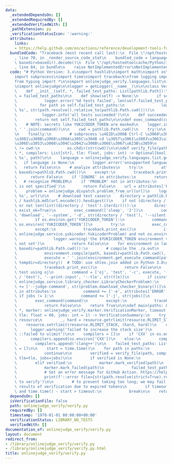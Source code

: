 ```yaml
---
data:
  _extendedDependsOn: []
  _extendedRequiredBy: []
  _extendedVerifiedWith: []
  _pathExtension: py
  _verificationStatusIcon: ':warning:'
  attributes:
    links:
    - https://help.github.com/en/actions/reference/development-tools-for-github-actions
  bundledCode: "Traceback (most recent call last):\n  File \"/opt/hostedtoolcache/Python/3.8.5/x64/lib/python3.8/site-packages/onlinejudge_verify/documentation/build.py\"\
    , line 70, in _render_source_code_stat\n    bundled_code = language.bundle(stat.path,\
    \ basedir=basedir).decode()\n  File \"/opt/hostedtoolcache/Python/3.8.5/x64/lib/python3.8/site-packages/onlinejudge_verify/languages/python.py\"\
    , line 84, in bundle\n    raise NotImplementedError\nNotImplementedError\n"
  code: "# Python Version: 3.x\nimport hashlib\nimport math\nimport os\nimport pathlib\n\
    import subprocess\nimport time\nimport traceback\nfrom logging import getLogger\n\
    from typing import *\n\nimport onlinejudge_verify.languages.list\nimport onlinejudge_verify.marker\n\
    \nimport onlinejudge\n\nlogger = getLogger(__name__)\n\n\nclass VerificationSummary(object):\n\
    \    def __init__(self, *, failed_test_paths: List[pathlib.Path]):\n        self.failed_test_paths\
    \ = failed_test_paths\n\n    def show(self) -> None:\n        if self.failed_test_paths:\n\
    \            logger.error('%d tests failed', len(self.failed_test_paths))\n  \
    \          for path in self.failed_test_paths:\n                logger.error('failed:\
    \ %s', str(path.resolve().relative_to(pathlib.Path.cwd())))\n        else:\n \
    \           logger.info('all tests succeeded')\n\n    def succeeded(self) -> bool:\n\
    \        return not self.failed_test_paths\n\n\ndef exec_command(command: List[str]):\n\
    \    # NOTE: secrets like YUKICODER_TOKEN are masked\n    logger.info('$ %s',\
    \ ' '.join(command))\n\n    cwd = pathlib.Path.cwd()\n    try:\n\n        subprocess.check_call(command)\n\
    \n    finally:\n        # subprocess \u4E2D\u306B Ctrl-C \u3068\u304B\u3067\u6B62\
    \u3081\u308B\u3068\u306A\u305C\u304B cd \u3057\u3061\u3083\u3063\u305F\u307E\u307E\
    \u306E\u3053\u3068\u304C\u3042\u308B\u306E\u3067\u623B\u3059\n        if pathlib.Path.cwd()\
    \ != cwd:\n            os.chdir(str(cwd))\n\n\ndef verify_file(path: pathlib.Path,\
    \ *, compilers: List[str], tle: float, jobs: int) -> Optional[bool]:\n    logger.info('verify:\
    \ %s', path)\n\n    language = onlinejudge_verify.languages.list.get(path)\n \
    \   if language is None:\n        logger.error('unsupported language')\n     \
    \   return False\n\n    # analyze attributes\n    try:\n        attributes = language.list_attributes(path,\
    \ basedir=pathlib.Path.cwd())\n    except:\n        traceback.print_exc()\n  \
    \      return False\n    if 'IGNORE' in attributes:\n        return None\n\n \
    \   # recognize PROBLEM\n    if 'PROBLEM' not in attributes:\n        logger.error('PROBLEM\
    \ is not specified')\n        return False\n    url = attributes['PROBLEM']\n\
    \    problem = onlinejudge.dispatch.problem_from_url(url)\n    logger.info('problem:\
    \ %s', url)\n\n    # download test cases\n    directory = pathlib.Path('.verify-helper/cache')\
    \ / hashlib.md5(url.encode()).hexdigest()\n    if not (directory / 'test').exists()\
    \ or not len(list((directory / 'test').iterdir())):\n        directory.mkdir(parents=True,\
    \ exist_ok=True)\n        exec_command(['sleep', '2'])\n        command = ['oj',\
    \ 'download', '--system', '-d', str(directory / 'test'), '--silent', url]\n\n\
    \        if os.environ.get('YUKICODER_TOKEN'):\n            command += ['--yukicoder-token',\
    \ os.environ['YUKICODER_TOKEN']]\n        try:\n            exec_command(command)\n\
    \        except:\n            traceback.print_exc()\n            if isinstance(problem,\
    \ onlinejudge.service.yukicoder.YukicoderProblem) and not os.environ.get('YUKICODER_TOKEN'):\n\
    \                logger.warning('the $YUKICODER_TOKEN environment variable is\
    \ not set')\n            return False\n\n    for environment in language.list_environments(path,\
    \ basedir=pathlib.Path.cwd()):\n        # compile the ./a.out\n        try:\n\
    \            environment.compile(path, basedir=pathlib.Path.cwd(), tempdir=directory)\n\
    \            execute = ' '.join(environment.get_execute_command(path, basedir=pathlib.Path.cwd(),\
    \ tempdir=directory))  # TODO: use shlex.join added in Python 3.8\n        except:\n\
    \            traceback.print_exc()\n            return False\n\n        # run\
    \ test using oj\n        command = ['oj', 'test', '-c', execute, '-d', str(directory\
    \ / 'test'), '--print-input', '--tle', str(tle)]\n        if isinstance(problem,\
    \ onlinejudge.service.library_checker.LibraryCheckerProblem):\n            command\
    \ += ['--judge-command', str(problem.download_checker_binary())]\n        if 'ERROR'\
    \ in attributes:\n            command += ['-e', attributes['ERROR']]\n       \
    \ if jobs != 1:\n            command += ['-j', str(jobs)]\n        try:\n    \
    \        exec_command(command)\n        except:\n            traceback.print_exc()\n\
    \            return False\n\n    return True\n\n\ndef main(paths: List[pathlib.Path],\
    \ *, marker: onlinejudge_verify.marker.VerificationMarker, timeout: float = math.inf,\
    \ tle: float = 60, jobs: int = 1) -> VerificationSummary:\n    try:\n        import\
    \ resource\n        _, hard = resource.getrlimit(resource.RLIMIT_STACK)\n    \
    \    resource.setrlimit(resource.RLIMIT_STACK, (hard, hard))\n    except:\n  \
    \      logger.warning('failed to increase the stack size')\n        print(f'::warning\
    \ ::failed to ulimit')\n\n    compilers = []\n    if 'CXX' in os.environ:\n  \
    \      compilers.append(os.environ['CXX'])\n    else:\n        compilers.append('g++')\n\
    \        compilers.append('clang++')\n\n    failed_test_paths: List[pathlib.Path]\
    \ = []\n\n    start = time.time()\n    for path in paths:\n        if marker.is_verified(path):\n\
    \            continue\n\n        verified = verify_file(path, compilers=compilers,\
    \ tle=tle, jobs=jobs)\n\n        if verified is None:\n            logger.info('ignored')\n\
    \        elif verified:\n            marker.mark_verified(path)\n        else:\n\
    \            marker.mark_failed(path)\n            failed_test_paths.append(path)\n\
    \            # Set an error message for GitHub Action. https://help.github.com/en/actions/reference/development-tools-for-github-actions\n\
    \            print(f'::error file={str(path.resolve(strict=True).relative_to(pathlib.Path.cwd().resolve(strict=True)))}::failed\
    \ to verify')\n\n        # to prevent taking too long; we may fail to use the\
    \ results of verification due to expired tokens\n        if timeout is not None\
    \ and time.time() - start > timeout:\n            break\n\n    return VerificationSummary(failed_test_paths=failed_test_paths)\n"
  dependsOn: []
  isVerificationFile: false
  path: onlinejudge_verify/verify.py
  requiredBy: []
  timestamp: '1970-01-01 00:00:00+00:00'
  verificationStatus: LIBRARY_NO_TESTS
  verifiedWith: []
documentation_of: onlinejudge_verify/verify.py
layout: document
redirect_from:
- /library/onlinejudge_verify/verify.py
- /library/onlinejudge_verify/verify.py.html
title: onlinejudge_verify/verify.py
---
```

